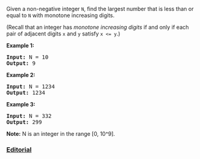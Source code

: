 Given a non-negative integer `N`, find the largest number that is less than or equal to `N` with monotone increasing digits.

(Recall that an integer has *monotone increasing digits* if and only if each pair of adjacent digits `x` and `y` satisfy `x <= y`.)

**Example 1:**
<pre>
<b>Input:</b> N = 10
<b>Output:</b> 9
</pre>

**Example 2:**
<pre>
<b>Input:</b> N = 1234
<b>Output:</b> 1234
</pre>

**Example 3:**
<pre>
<b>Input:</b> N = 332
<b>Output:</b> 299
</pre>

**Note:** N is an integer in the range [0, 10^9].

### [Editorial](https://leetcode.com/articles/monotone-increasing-digits/)
